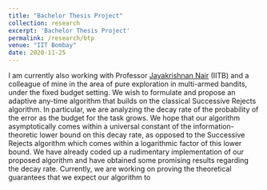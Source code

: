 ```yaml
---
title: "Bachelor Thesis Project"
collection: research
excerpt: 'Bachelor Thesis Project'
permalink: /research/btp
venue: "IIT Bombay"
date: 2020-11-25
---
```


I am currently also working with Professor [Jayakrishnan Nair](https://www.ee.iitb.ac.in/~jayakrishnan.nair/) (IITB) and a colleague of mine in the area of pure exploration in multi-armed bandits, under the fixed budget setting. We wish to formulate and propose an adaptive any-time algorithm that builds on the classical Successive Rejects algorithm. In particular, we are analyzing the decay rate of the probability of the error as the budget for the task grows. We hope that our algorithm asymptotically comes within a universal constant of the information-theoretic lower bound on this decay rate, as opposed to the Successive Rejects algorithm which comes within a logarithmic factor of this lower bound. We have already coded up a rudimentary implementation of our proposed algorithm and have obtained some promising results regarding the decay rate. Currently, we are working on proving the theoretical guarantees that we expect our algorithm to